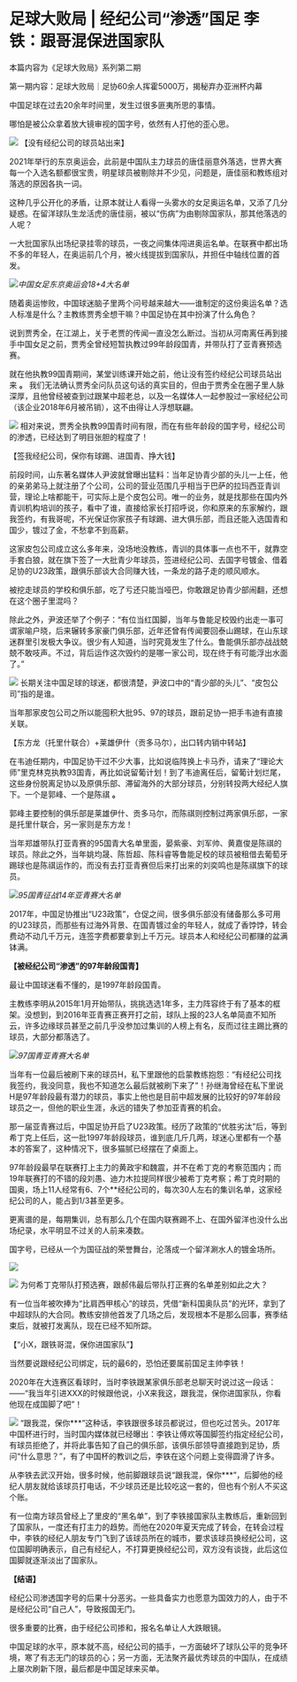 # 足球大败局 | 经纪公司“渗透”国足 李铁：跟哥混保进国家队

本篇内容为《足球大败局》系列第二期

第一期内容：足球大败局｜足协60余人挥霍5000万，揭秘弃办亚洲杯内幕

中国足球在过去20余年时间里，发生过很多匪夷所思的事情。

哪怕是被公众拿着放大镜审视的国字号，依然有人打他的歪心思。

![](https://inews.gtimg.com/news_bt/OBbB-0MxG13wgpBfuwNe2tAHBJEdcFdMcuRK4I5yVXAw0AA/1000)
【没有经纪公司的球员站出来】

2021年举行的东京奥运会，此前是中国队主力球员的唐佳丽意外落选，世界大赛每一个入选名额都很宝贵，明星球员被剔除并不少见，问题是，唐佳丽和教练组对落选的原因各执一词。

这种几乎公开化的矛盾，让原本就让人看得一头雾水的女足奥运名单，又添了几分疑惑。在留洋球队生龙活虎的唐佳丽，被以“伤病”为由剔除国家队，那其他落选的人呢？

一大批国家队出场纪录挂零的球员，一夜之间集体闯进奥运名单。在联赛中都出场不多的年轻人，在奥运前几个月，被火线提拔到国家队，并担任中轴线位置的首发。

![](https://inews.gtimg.com/news_bt/O3LeNCzP368g2s7xvWGZVUiboCXrReawL4tLgyulc4L-EAA/1000)_中国女足东京奥运会18+4大名单_

随着奥运惨败，中国球迷脑子里两个问号越来越大——谁制定的这份奥运名单？选人标准是什么？主教练贾秀全想干嘛？中国足协在其中扮演了什么角色？

说到贾秀全，在江湖上，关于老贾的传闻一直没怎么断过。当初从河南离任再到接手中国女足之前，贾秀全曾经短暂执教过99年龄段国青，并带队打了亚青赛预选赛。

就在他执教99国青期间，某堂训练课开始之前，他让没有签约经纪公司球员站出来 **。**
我们无法确认贾秀全问队员这句话的真实目的，但由于贾秀全在圈子里人脉深厚，且他曾经被查到过跟某中超老总，以及一名媒体人一起参股过一家经纪公司（该企业2018年6月被吊销），这不由得让人浮想联翩。

![](https://inews.gtimg.com/news_bt/OZsuQUSzjOhLV_iPA6_xzFZqjis1klJPuact5q-9im710AA/1000)
相对来说，贾秀全执教99国青时间有限，而在有些年龄段的国字号，经纪公司的渗透，已经达到了明目张胆的程度了！

【签我经纪公司，保你有球踢、进国青、挣大钱】

前段时间，山东著名媒体人尹波就曾曝出猛料：当年足协青少部的头儿一上任，他的亲弟弟马上就注册了个公司，公司的营业范围几乎相当于巴萨的拉玛西亚青训营，理论上啥都能干，可实际上是个皮包公司。唯一的业务，就是找那些在国内外青训机构培训的孩子，看中了谁，直接给家长打招呼说，你和原来的东家解约，跟我签约，有我哥呢，不光保证你家孩子有球踢、进大俱乐部，而且还能入选国青和国少，镀过了金，不愁拿不到高薪。

这家皮包公司成立这么多年来，没场地没教练，青训的具体事一点也不干，就靠空手套白狼，就在旗下签了一大批青少年球员，签进经纪公司、去国字号镀金、借着足协的U23政策，跟俱乐部谈大合同赚大钱，一条龙的路子走的顺风顺水。

被挖走球员的学校和俱乐部，吃了亏还只能当哑巴，你敢跟足协青少部闹翻，还想在这个圈子里混吗？

除此之外，尹波还举了个例子：“有位当红国脚，当年与鲁能足校毁约出走一事可谓家喻户晓，后来辗转多家豪门俱乐部，近年还曾有传闻要回泰山踢球，在山东球迷群里引发极大争议。很少有人知道，当时究竟发生了什么。鲁能俱乐部亦战战兢兢不敢吱声。不过，背后运作这次毁约的是哪一家公司，现在终于有可能浮出水面了。”

![](https://inews.gtimg.com/news_bt/Oxb1H1Ht8sZQnuKXdAsRf24MrZfKRFDqNeUcLkZ2aoBbsAA/1000)
长期关注中国足球的球迷，都很清楚，尹波口中的“青少部的头儿”、“皮包公司”指的是谁。

当年那家皮包公司之所以能囤积大批95、97的球员，跟前足协一把手韦迪有直接关联。

【东方龙（托里什联合）+莱雄伊什（贡多马尔），出口转内销中转站】

在韦迪任期内，中国足协干过不少大事，比如说临阵换上卡马乔，请来了“理论大师”里克林克执教93国青，再比如说留葡计划！到了韦迪离任后，留葡计划烂尾，这些身份脱离足协以及原俱乐部、滞留海外的大部分球员，分别转投两大经纪人旗下。一个是郭峰、一个是陈祺
**。**

郭峰主要控制的俱乐部是莱雄伊什、贡多马尔，而陈祺则控制过两家俱乐部，一家是托里什联合，另一家则是东方龙！

当年郑雄带队打亚青赛的95国青大名单里面，晏紫豪、刘军帅、黄嘉俊是陈祺的球员。除此之外，当年姚均晟、陈哲超、陈科睿等鲁能足校的球员被租借去葡萄牙踢球也是陈祺运作的，而没有去打亚青赛但后来打出来的刘奕鸣也是陈祺旗下的球员。

![](https://inews.gtimg.com/news_bt/Or3MKOSW-kTZ7b5uhhFjakYQpft1BX6tSQ61t3L0u5_A8AA/1000)_95国青征战14年亚青赛大名单_

2017年，中国足协推出“U23政策”，仓促之间，很多俱乐部没有储备那么多可用的U23球员，而那些有过海外背景、在国青镀过金的年轻人，就成了香饽饽，转会费动不动几千万元，连签字费都要拿到上千万元。球员本人和经纪公司都赚的盆满钵满。

**【被经纪公司“渗透”的97年龄段国青】**

最让中国球迷看不懂的，是1997年龄段国青。

主教练李明从2015年1月开始带队，挑挑选选1年多，主力阵容终于有了基本的框架。没想到，到2016年亚青赛正赛开打之前，球队上报的23人名单简直不知所云，许多边缘球员甚至之前几乎没参加过集训的人榜上有名，反而过往主踢比赛的球员，大部分都落选了。

![](https://inews.gtimg.com/news_bt/OySVHM2M4wHpfwcGKig6WaXoza7FbqQHSZ16KBhX3Gw0sAA/1000)_97国青亚青赛大名单_

当年有一位最后被刷下来的球员H，私下里跟他的启蒙教练抱怨：“有经纪公司找我签约，我没同意，我也不知道怎么最后就被刷下来了”！孙继海曾经在私下里说H是97年龄段最有潜力的球员，事实上他也是目前中超发展的比较好的97年龄段球员之一，但他的职业生涯，永远的错失了参加亚青赛的机会。

那一届亚青赛过后，中国足协开启了U23政策。经历了政策的“优胜劣汰”后，等到希丁克上任后，这一批1997年龄段球员，谁到底几斤几两，球迷心里都有一个基本的答案了，这种情况下，很多猫腻已经摆在了桌面上。

97年龄段最早在联赛打上主力的黄政宇和魏震，并不在希丁克的考察范围内；而19年联赛打的不错的段刘愚、迪力木拉提同样很少被希丁克考察；希丁克时期的国奥，场上11人经常有6、7个**经纪公司的，每次30人左右的集训名单，这家经纪公司的人，能占到1/3甚至更多。

更离谱的是，每期集训，总有那么几个在国内联赛踢不上、在国外留洋也没什么出场纪录，水平明显不过关的人前来凑数。

国字号，已经从一个为国征战的荣誉舞台，沦落成一个留洋涮水人的镀金场所。

![](https://inews.gtimg.com/news_bt/OY4uMTtT-nUjdHSbr-MgCM-gnTXaZD_fOV5q8mQAl1r0UAA/1000)

![](https://inews.gtimg.com/news_bt/O9Q5NywbWQApBhkNxBrD1X0s7zF62UvmGqi502ixnauN8AA/1000)
为何希丁克带队打预选赛，跟郝伟最后带队打正赛的名单差别如此之大？

有一位当年被吹捧为“比肩西甲核心”的球员，凭借“新科国奥队员”的光环，拿到了中超球队的大合同。教练安排他首发了几场之后，发现根本不是那么回事，赛季结束后，就被打发离队，现在已经不知所踪。

【“小X，跟铁哥混，保你进国家队”】

当然要说跟经纪公司绑定，玩的最6的，恐怕还要属前国足主帅李铁！

2020年在大连赛区看球时，当时李铁跟某家俱乐部老总聊天时说过这一段话：——“我当年引进XXX的时候跟他说，小X来我这，跟我混，保你进国家队，你看他现在成国脚了吧”！

![](https://inews.gtimg.com/news_bt/OciCFJkvcoASg_W7F3TdZgHXy8pa01en_oCmD7waVrOzMAA/1000)
“跟我混，保你***”这种话，李铁跟很多球员都说过，但也吃过苦头。2017年中国杯进行时，当时国内媒体就已经曝出：李铁让傅欢等国脚签约指定经纪公司，有球员拒绝了，并将此事告知了自己的俱乐部，该俱乐部领导直接跑到足协，质问“什么意思？”，有了中国杯的教训之后，李铁在这个问题上变得圆滑了许多。

从李铁去武汉开始，很多时候，他前脚跟球员说“跟我混，保你***”，后脚他的经纪人朋友就给该球员打电话，不少球员还是比较吃这一套的，但也有个别人不买这个账。

有一位南方球员曾经上了里皮的“黑名单”，到了李铁接国家队主教练后，重新回到了国家队，一度还有打主力的趋势。而他在2020年夏天完成了转会，在转会过程中，李铁的经纪人朋友专门飞到了该球员所在的城市，要求该球员换经纪公司，这位国脚明确表示，自己有经纪人，不打算更换经纪公司，双方没有谈拢，此后这位国脚就逐渐淡出了国家队。

**【结语】**

经纪公司渗透国字号的后果十分恶劣。一些具备实力也愿意为国效力的人，由于不是经纪公司“自己人”，导致报国无门。

很多重要的比赛，由于经纪公司掺和，报名名单让人大跌眼镜。

中国足球的水平，原本就不高，经纪公司的插手，一方面破坏了球队公平的竞争环境，寒了有志无门的球员的心；另一方面，无法聚齐最优秀球员的中国队，在成绩上屡次刷新下限，最后都是中国足球来买单。

